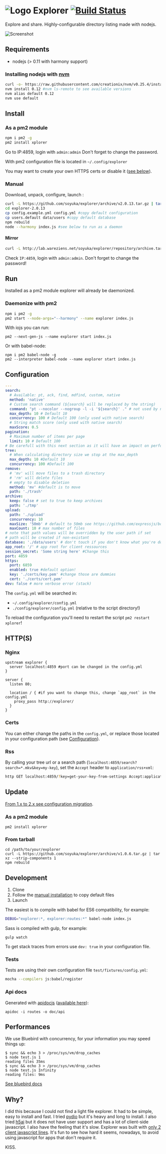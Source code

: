 # ![Logo](https://raw.githubusercontent.com/soyuka/explorer/master/client/logo.png) Explorer [![Build Status](https://travis-ci.org/soyuka/explorer.svg?branch=master)](https://travis-ci.org/soyuka/explorer)

Explore and share. Highly-configurable directory listing made with nodejs.

![Screenshot](https://raw.githubusercontent.com/soyuka/explorer/master/screen.png)

## Requirements

- nodejs (> 0.11 with harmony support) 

### Installing nodejs with [nvm](https://github.com/creationix/nvm)

```bash
curl -o- https://raw.githubusercontent.com/creationix/nvm/v0.25.4/install.sh | bash
nvm install 0.12 #nvm ls-remote to see available versions
nvm alias default 0.12
nvm use default
```

## Install

### As a pm2 module

```bash
npm i pm2 -g
pm2 install xplorer
```
Go to IP:4859, login with `admin:admin` Don't forget to change the password.

With pm2 configuration file is located in `~/.config/explorer`

You may want to create your own HTTPS certs or disable it ([see below](#certs)).

### Manual 
Download, unpack, configure, launch :

```bash
curl -L https://github.com/soyuka/explorer/archive/v2.0.13.tar.gz | tar xz
cd explorer-2.0.13
cp config.example.yml config.yml #copy default configuration
cp users.default data/users #copy default database
npm rebuild
node --harmony index.js #see below to run as a daemon
```

#### Mirror

```bash
curl -L http://lab.wareziens.net/soyuka/explorer/repository/archive.tar.gz?ref=v2.0.13 | tar xz
```

Check `IP:4859`, login with `admin:admin`. Don't forget to change the password!

## Run

Installed as a pm2 module explorer will already be daemonized. 

### Daemonize with pm2
```bash
npm i pm2 -g
pm2 start --node-args="--harmony" --name explorer index.js
```

With iojs you can run:
```
pm2 --next-gen-js --name explorer start index.js
```

Or with babel-node:

```
npm i pm2 babel-node -g
pm2 --interpreter babel-node --name explorer start index.js
```

## Configuration

```yaml
---
search: 
  # Available: pt, ack, find, mdfind, custom, native
  method: 'native' 
  # Custom search command (${search} will be replaced by the string) 
  command: "pt --nocolor --nogroup -l -i '${search}' ." # not used by native
  max_depth: 10 # Default 10
  concurrency: 100 # Default 100 (only used with native search)
  # String match score (only used with native search)
  maxScore: 0.5
pagination:
  # Maximum number of items per page
  limit: 10 # Default 100
# Be carefull with this next section as it will have an impact on performances
tree:
  # When calculating directory size we stop at the max_depth
  max_depth: 10 #Default 10
  concurrency: 100 #Default 100
remove: 
  # 'mv' will move files to a trash directory
  # 'rm' will delete files
  # empty to disable deletion
  method: 'mv' #default is to move
  path: './trash'
archive:
  keep: false # set to true to keep archives
  path: './tmp'
upload:
  path: './upload'
  concurrency: 10
  maxSize: '50mb' # default to 50mb see https://github.com/expressjs/body-parser#limit
  maxCount: 10 # max number of files 
# note that path values will be overridden by the user path if set
# path will be created if non-existant
database: './data/users' # don't touch if you don't know what you're doing
app_root: '/' # app root for client ressources
session_secret: 'Some string here' #Change this
port: 4859
https:
  port: 6859
  enabled: true #default option!
  key: './certs/key.pem' #change those are dummies
  cert: './certs/cert.pem'
dev: false # more verbose error (stack)
```

The `config.yml` will be searched in:
- `~/.config/explorer/config.yml`
- `./config/explorer/config.yml` (relative to the script directory!)

To reload the configuration you'll need to restart the script `pm2 restart xplorer`!

## HTTP(S)

### Nginx

```nginx
upstream explorer {
  server localhost:4859 #port can be changed in the config.yml
}

server {
  listen 80;

  location / { #if you want to change this, change `app_root` in the config.yml
    proxy_pass http://explorer/ 
  }
}
```

### Certs

You can either change the paths in the `config.yml`, or replace those located in your configuration path (see [Configuration](#configuration)).

### Rss

By calling your tree url or a search path (`localhost:4859/search?search=*.mkv&key=my-key`), set the `Accept` header to `application/rss+xml`:

```bash
http GET localhost:4859/?key=get-your-key-from-settings Accept:application/rss+xml
```

## Update

[From 1.x to 2.x see configuration migration](https://github.com/soyuka/explorer/blob/master/Migration.md).

### As a pm2 module

```
pm2 install xplorer
```

### From tarball

```
cd /path/to/your/explorer
curl -L https://github.com/soyuka/explorer/archive/v1.0.6.tar.gz | tar xz --strip-components 1
npm rebuild
```

## Development

1. Clone
2. Follow the [manual installation](https://github.com/soyuka/explorer#manual) to copy default files
3. Launch

The easiest is to compile with babel for ES6 compatibility, for example:
```bash
DEBUG="explorer:*, explorer:routes:*" babel-node index.js
```

Sass is compiled with gulp, for example: 
```
gulp watch
```

To get stack traces from errors use `dev: true` in your configuration file. 

### Tests

Tests are using their own configuration file `test/fixtures/config.yml`:

```bash
mocha --compilers js:babel/register
```

### Api docs

Generated with [apidocjs](http://apidocjs.com) ([available here](http://soyuka.github.io/explorer/#api-Admin-createUser)):

`apidoc -i routes -o doc/api`

## Performances

We use Bluebird with concurrency, for your information you may speed things up:

```
$ sync && echo 3 > /proc/sys/vm/drop_caches
$ node test.js 1
reading files 35ms
$ sync && echo 3 > /proc/sys/vm/drop_caches
$ node test.js Infinity
reading files: 9ms
```

[See bluebird docs](https://github.com/petkaantonov/bluebird/blob/master/API.md#option-concurrency)

## Why?

I did this because I could not find a light file explorer. It had to be simple, easy to install and fast. 
I tried [pydio](https://pyd.io) but it's heavy and long to install. I also tried [h5ai](http://larsjung.de/h5ai/) but it does not have user support and has a lot of client-side javascript. I also have the feeling that it's slow.
Explorer was built with [only 2 client javascript lines](https://github.com/soyuka/explorer/blob/master/views/index.haml#L60). It's fun to see how hard it seems, nowadays, to avoid using javascript for apps that don't require it. 

KISS.
